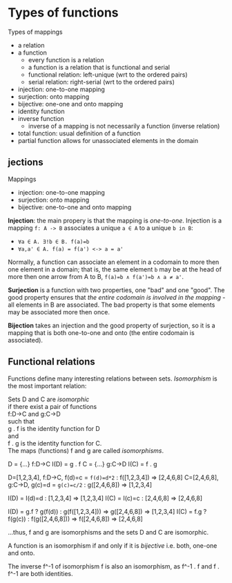 # Types of functions

Types of mappings
- a relation
- a function
  - every function is a relation
  - a function is a relation that is functional and serial
  - functional relation: left-unique (wrt to the ordered pairs)
  - serial relation: right-serial (wrt to the ordered pairs)
- injection: one-to-one mapping
- surjection: onto mapping
- bijective: one-one and onto mapping
- identity function
- inverse function
  - inverse of a mapping is not necessarily a function (inverse relation)
- total function: usual definition of a function
- partial function allows for unassociated elements in the domain


## jections

Mappings
- injection: one-to-one mapping
- surjection: onto mapping
- bijective: one-to-one and onto mapping

**Injection**: the main propery is that the mapping is *one-to-one*. Injection is a mapping `f: A -> B` associates a unique `a ∈ A` to a unique `b in B`:
- `∀a ∈ A. ∃!b ∈ B. f(a)=b`
- `∀a,a' ∈ A. f(a) = f(a') <-> a = a'`

Normally, a function can associate an element in a codomain to more then one element in a domain; that is, the same element `b` may be at the head of more then one arrow from A to B, `f(a)=b ∧ f(a')=b ∧ a ≠ a'`.

**Surjection** is a function with two properties, one "bad" and one "good".
The good property ensures that *the entire codomain is involved in the mapping* - all elements in B are associated. The bad property is that some elements may be associated more then once.

**Bijection** takes an injection and the good property of surjection, so it is a mapping that is both one-to-one and onto (the entire codomain is associated).




## Functional relations

Functions define many interesting relations between sets.
*Isomorphism* is the most important relation:

Sets D and C are *isomorphic*    
if there exist a pair of functions    
f:D->C and g:C->D    
such that   
g . f is the identity function for D   
and    
f . g is the identity function for C.   
The maps (functions) f and g are called *isomorphisms*.

D = {...}    f:D->C    I(D) = g . f
C = {...}    g:C->D    I(C) = f . g

D=[1,2,3,4], f:D->C, f(d)=c = `f(d)=d*2` : f([1,2,3,4]) => [2,4,6,8]
C=[2,4,6,8], g:C->D, g(c)=d = `g(c)=c/2` : g([2,4,6,8]) => [1,2,3,4]

I(D) = I(d)=d : [1,2,3,4] => [1,2,3,4]
I(C) = I(c)=c : [2,4,6,8] => [2,4,6,8]

I(D) = g.f ? g(f(d)) : g(f([1,2,3,4])) => g([2,4,6,8]) => [1,2,3,4]
I(C) = f.g ? f(g(c)) : f(g([2,4,6,8])) => f([2,4,6,8]) => [2,4,6,8]

...thus, f and g are isomorphisms and the sets D and C are isomorphic.

A function is an isomorphism if and only if it is *bijective* i.e. both, one-one and onto.

The inverse f^-1 of isomorphism f is also an isomorphism, as 
f^-1 . f 
and 
f . f^-1 
are both identities.
